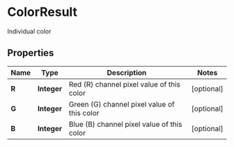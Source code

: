 

# ColorResult

Individual color
## Properties

Name | Type | Description | Notes
------------ | ------------- | ------------- | -------------
**R** | **Integer** | Red (R) channel pixel value of this color |  [optional]
**G** | **Integer** | Green (G) channel pixel value of this color |  [optional]
**B** | **Integer** | Blue (B) channel pixel value of this color |  [optional]



